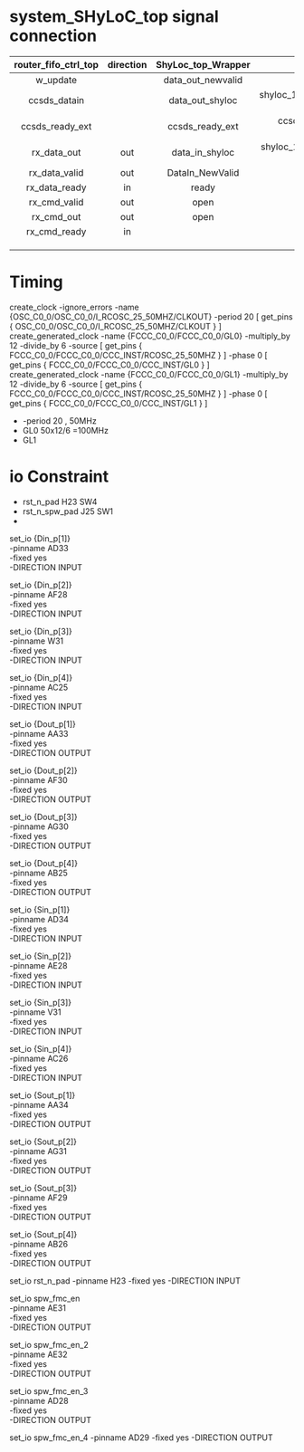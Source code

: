 # system_SHyLoC_top signal connection


| router_fifo_ctrl_top | direction | ShyLoc_top_Wrapper |                          parameter                          |
| :------------------: | :-------: | :----------------: | :---------------------------------------------------------: |
|       w_update       |          | data_out_newvalid |                                                            |
|     ccsds_datain     |          |  data_out_shyloc  |        shyloc_121.ccsds121_parameters.W_BUFFER_GEN-1        |
|   ccsds_ready_ext   |          |  ccsds_ready_ext  | ccsds_ready_ext <= '0' when fifo_full = '1' in fifo_spwctrl |
|     rx_data_out     |    out    |   data_in_shyloc   |      shyloc_123.ccsds123_parameters.D_GEN-1(normal 8)      |
|    rx_data_valid    |    out    |  DataIn_NewValid  |                                                            |
|    rx_data_ready    |    in    |       ready       |                                                            |
|     rx_cmd_valid     |    out    |        open        |                                                            |
|      rx_cmd_out      |    out    |        open        |                                                            |
|     rx_cmd_ready     |    in    |                    |                                                            |
|                      |          |                    |                                                            |
|                      |          |                    |                                                            |
|                      |          |                    |                                                            |

# Timing

create_clock -ignore_errors -name {OSC_C0_0/OSC_C0_0/I_RCOSC_25_50MHZ/CLKOUT} -period 20 [ get_pins { OSC_C0_0/OSC_C0_0/I_RCOSC_25_50MHZ/CLKOUT } ]
create_generated_clock -name {FCCC_C0_0/FCCC_C0_0/GL0} -multiply_by 12 -divide_by 6 -source [ get_pins { FCCC_C0_0/FCCC_C0_0/CCC_INST/RCOSC_25_50MHZ } ] -phase 0 [ get_pins { FCCC_C0_0/FCCC_C0_0/CCC_INST/GL0 } ]
create_generated_clock -name {FCCC_C0_0/FCCC_C0_0/GL1} -multiply_by 12 -divide_by 6 -source [ get_pins { FCCC_C0_0/FCCC_C0_0/CCC_INST/RCOSC_25_50MHZ } ] -phase 0 [ get_pins { FCCC_C0_0/FCCC_C0_0/CCC_INST/GL1 } ]


* -period 20 ,       50MHz
* GL0                    50x12/6 =100MHz
* GL1


# io Constraint

* rst_n_pad                H23          SW4
* rst_n_spw_pad        J25           SW1
*

set_io {Din_p[1]}     
-pinname AD33     
-fixed yes        
-DIRECTION INPUT

set_io {Din_p[2]}     
-pinname AF28     
-fixed yes        
-DIRECTION INPUT

set_io {Din_p[3]}     
-pinname W31      
-fixed yes        
-DIRECTION INPUT

set_io {Din_p[4]}     
-pinname AC25     
-fixed yes        
-DIRECTION INPUT

set_io {Dout_p[1]}     
-pinname AA33      
-fixed yes         
-DIRECTION OUTPUT

set_io {Dout_p[2]}     
-pinname AF30      
-fixed yes         
-DIRECTION OUTPUT

set_io {Dout_p[3]}     
-pinname AG30      
-fixed yes         
-DIRECTION OUTPUT

set_io {Dout_p[4]}     
-pinname AB25      
-fixed yes         
-DIRECTION OUTPUT

set_io {Sin_p[1]}     
-pinname AD34     
-fixed yes        
-DIRECTION INPUT

set_io {Sin_p[2]}     
-pinname AE28     
-fixed yes        
-DIRECTION INPUT

set_io {Sin_p[3]}     
-pinname V31      
-fixed yes        
-DIRECTION INPUT

set_io {Sin_p[4]}     
-pinname AC26     
-fixed yes        
-DIRECTION INPUT

set_io {Sout_p[1]}     
-pinname AA34      
-fixed yes         
-DIRECTION OUTPUT

set_io {Sout_p[2]}     
-pinname AG31      
-fixed yes         
-DIRECTION OUTPUT

set_io {Sout_p[3]}     
-pinname AF29      
-fixed yes         
-DIRECTION OUTPUT

set_io {Sout_p[4]}     
-pinname AB26      
-fixed yes         
-DIRECTION OUTPUT

set_io rst_n_pad
-pinname H23
-fixed yes
-DIRECTION INPUT

set_io spw_fmc_en      
-pinname AE31      
-fixed yes         
-DIRECTION OUTPUT

set_io spw_fmc_en_2    
-pinname AE32      
-fixed yes         
-DIRECTION OUTPUT

set_io spw_fmc_en_3    
-pinname AD28      
-fixed yes         
-DIRECTION OUTPUT

set_io spw_fmc_en_4
-pinname AD29
-fixed yes
-DIRECTION OUTPUT
